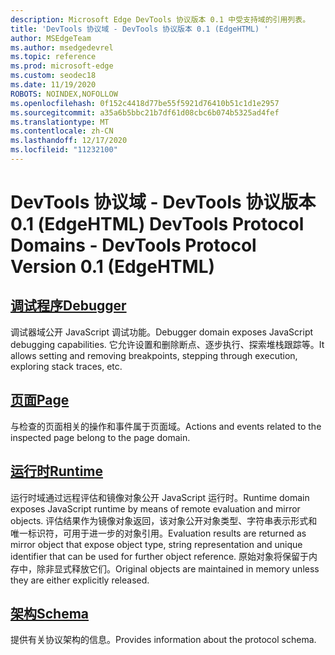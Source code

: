 ```yaml
---
description: Microsoft Edge DevTools 协议版本 0.1 中受支持域的引用列表。
title: 'DevTools 协议域 - DevTools 协议版本 0.1 (EdgeHTML) '
author: MSEdgeTeam
ms.author: msedgedevrel
ms.topic: reference
ms.prod: microsoft-edge
ms.custom: seodec18
ms.date: 11/19/2020
ROBOTS: NOINDEX,NOFOLLOW
ms.openlocfilehash: 0f152c4418d77be55f5921d76410b51c1d1e2957
ms.sourcegitcommit: a35a6b5bbc21b7df61d08cbc6b074b5325ad4fef
ms.translationtype: MT
ms.contentlocale: zh-CN
ms.lasthandoff: 12/17/2020
ms.locfileid: "11232100"
---
```

# <span data-ttu-id="60786-103">DevTools 协议域 - DevTools 协议版本 0.1 (EdgeHTML) </span><span class="sxs-lookup"><span data-stu-id="60786-103">DevTools Protocol Domains - DevTools Protocol Version 0.1 (EdgeHTML)</span></span>  

## [<span data-ttu-id="60786-104">调试程序</span><span class="sxs-lookup"><span data-stu-id="60786-104">Debugger</span></span>](debugger.md)  

<span data-ttu-id="60786-105">调试器域公开 JavaScript 调试功能。</span><span class="sxs-lookup"><span data-stu-id="60786-105">Debugger domain exposes JavaScript debugging capabilities.</span></span> <span data-ttu-id="60786-106">它允许设置和删除断点、逐步执行、探索堆栈跟踪等。</span><span class="sxs-lookup"><span data-stu-id="60786-106">It allows setting and removing breakpoints, stepping through execution, exploring stack traces, etc.</span></span>
## [<span data-ttu-id="60786-107">页面</span><span class="sxs-lookup"><span data-stu-id="60786-107">Page</span></span>](page.md)
<span data-ttu-id="60786-108">与检查的页面相关的操作和事件属于页面域。</span><span class="sxs-lookup"><span data-stu-id="60786-108">Actions and events related to the inspected page belong to the page domain.</span></span>
## [<span data-ttu-id="60786-109">运行时</span><span class="sxs-lookup"><span data-stu-id="60786-109">Runtime</span></span>](runtime.md)
<span data-ttu-id="60786-110">运行时域通过远程评估和镜像对象公开 JavaScript 运行时。</span><span class="sxs-lookup"><span data-stu-id="60786-110">Runtime domain exposes JavaScript runtime by means of remote evaluation and mirror objects.</span></span> <span data-ttu-id="60786-111">评估结果作为镜像对象返回，该对象公开对象类型、字符串表示形式和唯一标识符，可用于进一步的对象引用。</span><span class="sxs-lookup"><span data-stu-id="60786-111">Evaluation results are returned as mirror object that expose object type, string representation and unique identifier that can be used for further object reference.</span></span> <span data-ttu-id="60786-112">原始对象将保留于内存中，除非显式释放它们。</span><span class="sxs-lookup"><span data-stu-id="60786-112">Original objects are maintained in memory unless they are either explicitly released.</span></span>
## [<span data-ttu-id="60786-113">架构</span><span class="sxs-lookup"><span data-stu-id="60786-113">Schema</span></span>](schema.md)
<span data-ttu-id="60786-114">提供有关协议架构的信息。</span><span class="sxs-lookup"><span data-stu-id="60786-114">Provides information about the protocol schema.</span></span>
